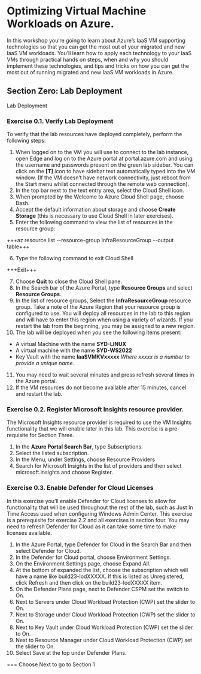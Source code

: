 # Optimizing Virtual Machine Workloads on Azure.

In this workshop you’re going to learn about Azure’s IaaS VM supporting technologies so that you can get the most out of your migrated and new IaaS VM workloads. You’ll learn how to apply each technology to your IaaS VMs through practical hands on steps, when and why you should implement these technologies, and tips and tricks on how you can get the most out of running migrated and new IaaS VM workloads in Azure.

## Section Zero: Lab Deployment

Lab Deployment

### Exercise 0.1. Verify Lab Deployment

To verify that the lab resources have deployed completely, perform the following steps:

1. When logged on to the VM you will use to connect to the lab instance, open Edge and log on to the Azure portal at portal.azure.com and using the username and passwords present on the green lab sidebar. You can click on the **[T]** icon to have sidebar text automatically typed into the VM window. (If the VM doesn’t have network connectivity, just reboot from the Start menu whilst connected through the remote web connection).
2. In the top bar next to the text entry area, select the Cloud Shell icon.
3. When prompted by the Welcome to Azure Cloud Shell page, choose Bash.
4. Accept the default information about storage and choose **Create Storage** (this is necessary to use Cloud Shell in later exercises).
5. Enter the following command to view the list of resources in the resource group:

+++az resource list --resource-group InfraResourceGroup --output table+++

6.  Type the following command to exit Cloud Shell

+++Exit+++

7. Choose **Quit** to close the Cloud Shell pane.
8. In the Search bar of the Azure Portal, type **Resource Groups** and select **Resource Groups**.
9. In the list of resource groups, Select the **InfraResourceGroup** resource group. Take a note of the Azure Region that your resource group is configured to use. You will deploy all resources in the lab to this region and will have to enter this region when using a variety of wizards. If you restart the lab from the beginning, you may be assigned to a new region.
10. The lab will be deployed when you see the following items present:
-  A virtual Machine with the name **SYD-LINUX**
-  A virtual machine with the name **SYD-WS2022**
-  Key Vault with the name **IaaSVMKVxxxxx** *Where xxxxx is a number to provide a unique name*.
11. You may need to wait several minutes and press refresh several times in the Azure portal.
12. If the VM resources do not become available after 15 minutes, cancel and restart the lab.

### Exercise 0.2. Register Microsoft Insights resource provider.

The Microsoft Insights resource provider is required to use the VM Insights functionality that we will enable later in this lab. This exercise is a pre-requisite for Section Three.

1. In the **Azure Portal Search Bar**, type Subscriptions.
2. Select the listed subscription.
3. In the Menu, under Settings, choose Resource Providers
4. Search for Microsoft Insights in the list of providers and then select microsoft.insights and choose Register.

### Exercise 0.3. Enable Defender for Cloud Licenses

In this exercise you’ll enable Defender for Cloud licenses to allow for functionality that will be used throughout the rest of the lab, such as Just In Time Access used when configuring Windows Admin Center. This exercise is a prerequisite for exercise 2.2 and all exercises in section four. You may need to refresh Defender for Cloud as it can take some time to make licenses available.

1. In the Azure Portal, type Defender for Cloud in the Search Bar and then select Defender for Cloud.
2. In the Defender for Cloud portal, choose Environment Settings.
3. On the Environment Settings page, choose Expand All.
4. At the bottom of expanded the list, choose the subscription which will have a name like build23-lodXXXXX. If this is listed as Unregistered, click Refresh and then click on the build23-lodXXXXX item.
5. On the Defender Plans page, next to Defender CSPM set the switch to On.
6. Next to Servers under Cloud Workload Protection (CWP) set the slider to On.
7. Next to Storage under Cloud Workload Protection (CWP) set the slider to On.
8. Next to Key Vault under Cloud Workload Protection (CWP) set the slider to On.
9. Next to Resource Manager under Cloud Workload Protection (CWP) set the slider to On.
10. Select Save at the top under Defender Plans.

===
Choose Next to go to Section 1